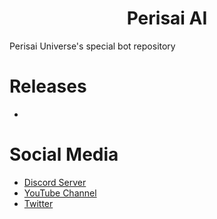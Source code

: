 <h1 align="center">
  <b>Perisai AI</b>
</h1>
Perisai Universe's special bot repository

# Releases
-

# Social Media
* [Discord Server](https://discord.gg/Up5VwQZNBw)
* [YouTube Channel](https://www.youtube.com/@InGenUniverse)
* [Twitter](https://twitter.com/Ingen_universe)